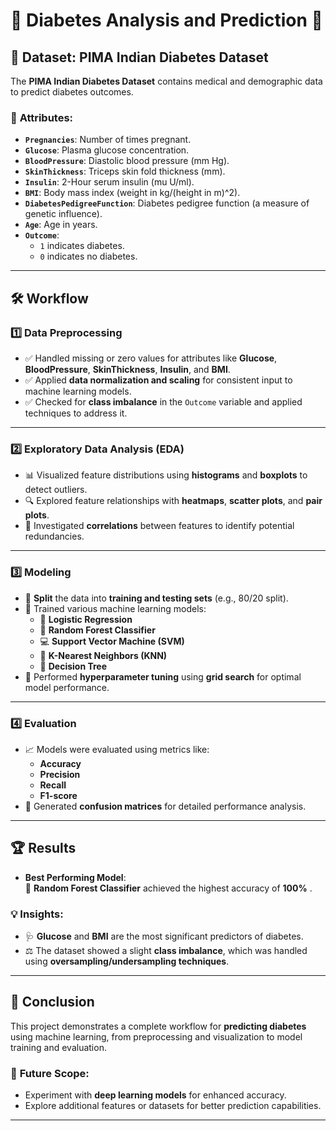 # 🌟 **Diabetes Analysis and Prediction** 🌟

## 📂 Dataset: **PIMA Indian Diabetes Dataset**
The **PIMA Indian Diabetes Dataset** contains medical and demographic data to predict diabetes outcomes.

### 🔑 **Attributes:**
- **`Pregnancies`**: Number of times pregnant.
- **`Glucose`**: Plasma glucose concentration.
- **`BloodPressure`**: Diastolic blood pressure (mm Hg).
- **`SkinThickness`**: Triceps skin fold thickness (mm).
- **`Insulin`**: 2-Hour serum insulin (mu U/ml).
- **`BMI`**: Body mass index (weight in kg/(height in m)^2).
- **`DiabetesPedigreeFunction`**: Diabetes pedigree function (a measure of genetic influence).
- **`Age`**: Age in years.
- **`Outcome`**: 
  - `1` indicates diabetes.
  - `0` indicates no diabetes.

---

## 🛠 **Workflow**

### 1️⃣ **Data Preprocessing**
- ✅ Handled missing or zero values for attributes like **Glucose**, **BloodPressure**, **SkinThickness**, **Insulin**, and **BMI**.
- ✅ Applied **data normalization and scaling** for consistent input to machine learning models.
- ✅ Checked for **class imbalance** in the `Outcome` variable and applied techniques to address it.

---

### 2️⃣ **Exploratory Data Analysis (EDA)**
- 📊 Visualized feature distributions using **histograms** and **boxplots** to detect outliers.
- 🔍 Explored feature relationships with **heatmaps**, **scatter plots**, and **pair plots**.
- 🔗 Investigated **correlations** between features to identify potential redundancies.

---

### 3️⃣ **Modeling**
- 📂 **Split** the data into **training and testing sets** (e.g., 80/20 split).
- 🧠 Trained various machine learning models:
  - 🤖 **Logistic Regression**
  - 🌲 **Random Forest Classifier**
  - 💻 **Support Vector Machine (SVM)**
  - 👥 **K-Nearest Neighbors (KNN)**
  - 🌳 **Decision Tree**
- 🎯 Performed **hyperparameter tuning** using **grid search** for optimal model performance.

---

### 4️⃣ **Evaluation**
- 📈 Models were evaluated using metrics like:
  - **Accuracy**
  - **Precision**
  - **Recall**
  - **F1-score**
- 🧮 Generated **confusion matrices** for detailed performance analysis.

---

## 🏆 **Results**
- **Best Performing Model**:  
  🌟 **Random Forest Classifier** achieved the highest accuracy of **100%** .  

### 💡 **Insights:**
- 🩺 **Glucose** and **BMI** are the most significant predictors of diabetes.
- ⚖️ The dataset showed a slight **class imbalance**, which was handled using **oversampling/undersampling techniques**.


---

## 📖 **Conclusion**
This project demonstrates a complete workflow for **predicting diabetes** using machine learning, from preprocessing and visualization to model training and evaluation.  

### 🚀 **Future Scope:**
- Experiment with **deep learning models** for enhanced accuracy.
- Explore additional features or datasets for better prediction capabilities.

---
